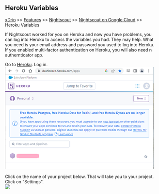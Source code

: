 ## Heroku Variables
[xDrip](../../README.md) >> [Features](../Features_page) >> [Nightscout](../Nightscout_page) >> [Nightscout on Google Cloud](./GoogleCloud) >> Heroku Variables  
  
If Nightscout worked for you on Heroku and now you have problems, you can log into Heroku to access the variables you had.  They may help.  What you need is your email address and password you used to log into Heroku.  If you enabled multi-factor authentication on Heroku, you will also need n authernticator app.  
  
Go to [Heroku](https://www.heroku.com/).  Log in.  
![](./images/HerokuLoggedIn.png)  
  
Click on the name of your project below.  That will take you to your project.  Click on "Settings".  
![](HerokuSettingsClick.png)   
  
